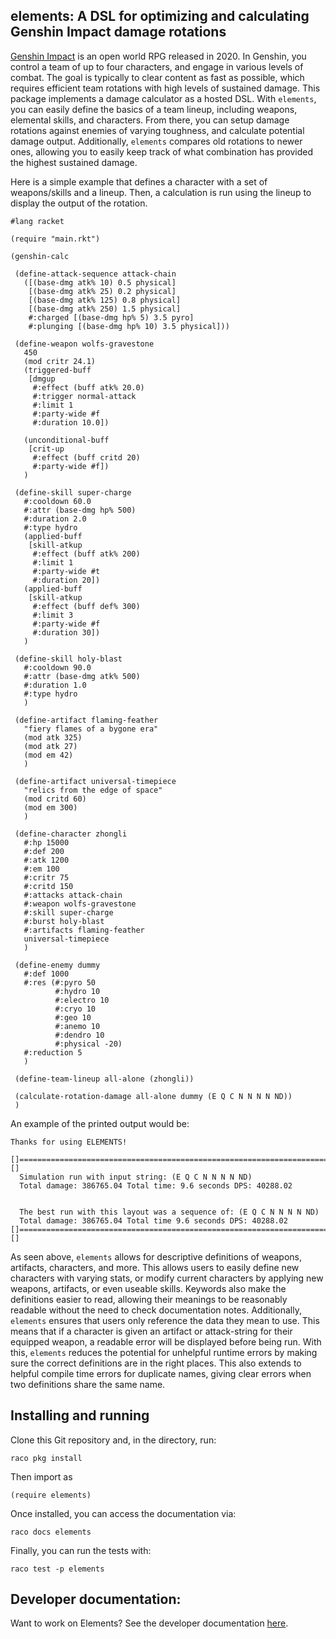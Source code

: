 ## elements: A DSL for optimizing and calculating Genshin Impact damage rotations

[Genshin Impact](https://genshin.hoyoverse.com/en/) is an open world RPG released in 2020. In Genshin, you control a team of up to four characters, and engage in various levels of combat.
The goal is typically to clear content as fast as possible, which requires efficient team rotations with high levels of sustained damage.
This package implements a damage calculator as a hosted DSL. With `elements`, you can easily define the basics of a team lineup, including weapons, elemental skills, and characters.
From there, you can setup damage rotations against enemies of varying toughness, and calculate potential damage output. Additionally, `elements` compares old rotations to newer ones,
allowing you to easily keep track of what combination has provided the highest sustained damage. 

Here is a simple example that defines a character with a set of weapons/skills and a lineup. Then, a calculation is run using the lineup to display the output of the rotation. 

```racket
#lang racket

(require "main.rkt")

(genshin-calc

 (define-attack-sequence attack-chain
   ([(base-dmg atk% 10) 0.5 physical]
    [(base-dmg atk% 25) 0.2 physical]
    [(base-dmg atk% 125) 0.8 physical]
    [(base-dmg atk% 250) 1.5 physical]
    #:charged [(base-dmg hp% 5) 3.5 pyro]
    #:plunging [(base-dmg hp% 10) 3.5 physical]))

 (define-weapon wolfs-gravestone
   450 
   (mod critr 24.1)
   (triggered-buff
    [dmgup
     #:effect (buff atk% 20.0) 
     #:trigger normal-attack
     #:limit 1
     #:party-wide #f
     #:duration 10.0])

   (unconditional-buff
    [crit-up
     #:effect (buff critd 20) 
     #:party-wide #f])
   )

 (define-skill super-charge
   #:cooldown 60.0
   #:attr (base-dmg hp% 500)
   #:duration 2.0
   #:type hydro
   (applied-buff
    [skill-atkup
     #:effect (buff atk% 200)
     #:limit 1
     #:party-wide #t
     #:duration 20])
   (applied-buff
    [skill-atkup
     #:effect (buff def% 300)
     #:limit 3
     #:party-wide #f
     #:duration 30])
   )

 (define-skill holy-blast
   #:cooldown 90.0 
   #:attr (base-dmg atk% 500)
   #:duration 1.0 
   #:type hydro 
   )

 (define-artifact flaming-feather
   "fiery flames of a bygone era" 
   (mod atk 325) 
   (mod atk 27) 
   (mod em 42)
   )

 (define-artifact universal-timepiece
   "relics from the edge of space" 
   (mod critd 60) 
   (mod em 300)
   )

 (define-character zhongli
   #:hp 15000 
   #:def 200  
   #:atk 1200   
   #:em 100    
   #:critr 75     
   #:critd 150    
   #:attacks attack-chain
   #:weapon wolfs-gravestone
   #:skill super-charge 
   #:burst holy-blast
   #:artifacts flaming-feather
   universal-timepiece
   )

 (define-enemy dummy
   #:def 1000
   #:res (#:pyro 50
          #:hydro 10
          #:electro 10
          #:cryo 10
          #:geo 10
          #:anemo 10
          #:dendro 10
          #:physical -20)
   #:reduction 5
   )

 (define-team-lineup all-alone (zhongli))

 (calculate-rotation-damage all-alone dummy (E Q C N N N N ND))
 )
```
An example of the printed output would be:
```
Thanks for using ELEMENTS!

[]=======================================================================================[]
  Simulation run with input string: (E Q C N N N N ND)
  Total damage: 386765.04 Total time: 9.6 seconds DPS: 40288.02


  The best run with this layout was a sequence of: (E Q C N N N N ND)
  Total damage: 386765.04 Total time 9.6 seconds DPS: 40288.02
[]=======================================================================================[]
```
As seen above, `elements` allows for descriptive definitions of weapons, artifacts, characters, and more. This allows users to easily define new characters with varying stats, or modify current characters by applying new weapons, artifacts, or even useable skills.
Keywords also make the definitions easier to read, allowing their meanings to be reasonably readable without the need to check documentation notes. 
Additionally, `elements` ensures that users only reference the data they mean to use. This means that if a character is given an artifact or attack-string for their equipped weapon, a readable error will be displayed before being run. With this, `elements` reduces
the potential for unhelpful runtime errors by making sure the correct definitions are in the right places. This also extends to helpful compile time errors for duplicate names, giving clear errors when two definitions share the same name. 


## Installing and running

Clone this Git repository and, in the directory, run:


```
raco pkg install
```

Then import as

```
(require elements)
```

Once installed, you can access the documentation via:

```
raco docs elements
```

Finally, you can run the tests with:

```
raco test -p elements
```

## Developer documentation:

Want to work on Elements? See the developer documentation [here](private/README.md).